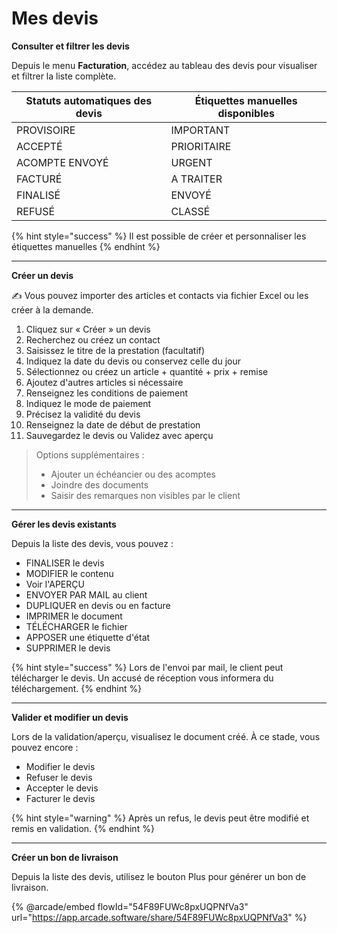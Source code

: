 # Mes devis

**Consulter et filtrer les devis**

Depuis le menu **Facturation**, accédez au tableau des devis pour visualiser et filtrer la liste complète.

| Statuts automatiques des devis  | Étiquettes manuelles disponibles |
| ------------------------------- | -------------------------------- |
| PROVISOIRE                      | IMPORTANT                        |
| ACCEPTÉ                         | PRIORITAIRE                      |
| ACOMPTE ENVOYÉ                  | URGENT                           |
| FACTURÉ                         | A TRAITER                        |
| FINALISÉ                        | ENVOYÉ                           |
| REFUSÉ                          | CLASSÉ                           |

{% hint style="success" %}
Il est possible de créer et personnaliser les étiquettes manuelles
{% endhint %}

***

**Créer un devis**

✍️ Vous pouvez importer des articles et contacts via fichier Excel ou les créer à la demande.

1. Cliquez sur « Créer » un devis
2. Recherchez ou créez un contact
3. Saisissez le titre de la prestation (facultatif)
4. Indiquez la date du devis ou conservez celle du jour
5. Sélectionnez ou créez un article + quantité + prix + remise
6. Ajoutez d'autres articles si nécessaire
7. Renseignez les conditions de paiement
8. Indiquez le mode de paiement
9. Précisez la validité du devis
10. Renseignez la date de début de prestation
11. Sauvegardez le devis ou Validez avec aperçu



> Options supplémentaires :
>
> * Ajouter un échéancier ou des acomptes
> * Joindre des documents
> * Saisir des remarques non visibles par le client

***

**Gérer les devis existants**

Depuis la liste des devis, vous pouvez :

* FINALISER le devis
* MODIFIER le contenu
* Voir l'APERÇU
* ENVOYER PAR MAIL au client
* DUPLIQUER en devis ou en facture
* IMPRIMER le document
* TÉLÉCHARGER le fichier
* APPOSER une étiquette d'état
* SUPPRIMER le devis

{% hint style="success" %}
Lors de l'envoi par mail, le client peut télécharger le devis. Un accusé de réception vous informera du téléchargement.
{% endhint %}

***

**Valider et modifier un devis**

Lors de la validation/aperçu, visualisez le document créé. À ce stade, vous pouvez encore :

* Modifier le devis
* Refuser le devis
* Accepter le devis
* Facturer le devis

{% hint style="warning" %}
Après un refus, le devis peut être modifié et remis en validation.
{% endhint %}

***

**Créer un bon de livraison** &#x20;

Depuis la liste des devis, utilisez le bouton Plus pour générer un bon de livraison.

{% @arcade/embed flowId="54F89FUWc8pxUQPNfVa3" url="https://app.arcade.software/share/54F89FUWc8pxUQPNfVa3" %}
